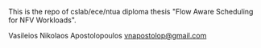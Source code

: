 This is the repo of cslab/ece/ntua diploma thesis "Flow Aware
Scheduling for NFV Workloads".

Vasileios Nikolaos Apostolopoulos <vnapostolop@gmail.com>
